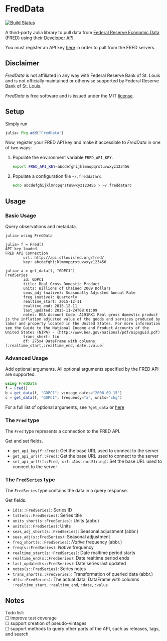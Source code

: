 # FredData
[![Build Status](https://travis-ci.org/micahjsmith/FredData.jl.svg?branch=master)](https://travis-ci.org/micahjsmith/FredData.jl)

A third-party Julia library to pull data from
[Federal Reserve Economic Data](https://research.stlouisfed.org/fred2/)
(FRED) using their [Developer API](https://research.stlouisfed.org/docs/api/).

You must register an API key [here](https://research.stlouisfed.org/docs/api/api_key.html)
in order to pull from the FRED servers.

## Disclaimer

*FredData* is not affiliated in any way with Federal Reserve Bank of St. Louis and is not
officially maintained or otherwise supported by Federal Reserve Bank of St. Louis.

*FredData* is free software and is issued under the MIT [license](LICENSE.md).

## Setup

Simply run
```julia
julia> Pkg.add("FredData")
```

Now, register your FRED API key and make it accessible to *FredData* in one of two ways:

1. Populate the environment variable `FRED_API_KEY`.

    ```bash
    export FRED_API_KEY=abcdefghijklmnopqrstuvwxyz123456
    ```
2. Populate a configuration file `~/.freddatarc`.

    ```bash
    echo abcdefghijklmnopqrstuvwxyz123456 > ~/.freddatarc
    ```

## Usage

### Basic Usage

Query observations and metadata.
```
julia> using FredData

julia> f = Fred()
API key loaded.
FRED API Connection
        url: http://api.stlouisfed.org/fred/
        key: abcdefghijklmnopqrstuvwxyz123456

julia> a = get_data(f, "GDPC1")
FredSeries
        id: GDPC1
        title: Real Gross Domestic Product
        units: Billions of Chained 2009 Dollars
        seas_adj (native): Seasonally Adjusted Annual Rate
        freq (native): Quarterly
        realtime_start: 2015-12-11
        realtime_end: 2015-12-11
        last_updated: 2015-11-24T08:01:09
        notes: BEA Account Code: A191RX1 Real gross domestic product is the inflation adjusted value of the goods and services produced by labor and property located in the United States. For more information see the Guide to the National Income and Product Accounts of the United States (NIPA) - (http://www.bea.gov/national/pdf/nipaguid.pdf)
        trans_short: lin
        df: 275x4 DataFrame with columns [:realtime_start,:realtime_end,:date,:value]
```

### Advanced Usage

Add optional arguments. All optional arguments specified by the FRED API are supported.
```julia
using FredData
f = Fred()
b = get_data(f, "GDPC1"; vintage_dates="2008-09-15")
c = get_data(f, "GDPC1"; frequency="a", units="chg")
```

For a full list of optional arguments, see `?get_data` or
[here](https://research.stlouisfed.org/docs/api/fred/series_observations.html)

### The `Fred` type

The `Fred` type represents a connection to the FRED API.

Get and set fields.
- `get_api_key(f::Fred)`: Get the base URL used to connect to the server
- `get_api_url(f::Fred)`: Get the base URL used to connect to the server
- `set_api_url!(f::Fred, url::AbstractString)`: Set the base URL used to connect to the
  server

### The `FredSeries` type

The `FredSeries` type contains the data in a query response.

Get fields.
- `id(s::FredSeries)`: Series ID
- `title(s::FredSeries)`: Series title
- `units_short(s::FredSeries)`: Units (abbr.)
- `units(s::FredSeries)`: Units
- `seas_adj_short(s::FredSeries)`: Seasonal adjustment (abbr.)
- `seas_adj(s::FredSeries)`: Seasonal adjustment
- `freq_short(s::FredSeries)`: *Native* frequency (abbr.)
- `freq(s::FredSeries)`: *Native* frequency
- `realtime_start(s::FredSeries)`: Date realtime period starts
- `realtime_end(s::FredSeries)`: Date realtime period ends
- `last_updated(s::FredSeries)`: Date series last updated
- `notes(s::FredSeries)`: Series notes
- `trans_short(s::FredSeries)`: Transformation of queried data (abbr.)
- `df(s::FredSeries)`: The actual data; DataFrame with columns `:realtime_start`,
  `:realtime_end`, `:date`, `:value`

## Notes

Todo list:  
☐ improve test coverage  
☐ support creation of pseudo-vintages  
☐ support methods to query other parts of the API, such as releases, tags, and search  

